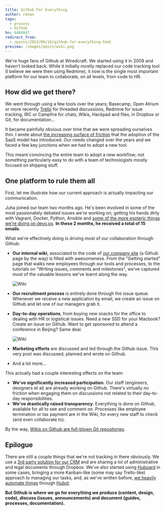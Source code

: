 ```yaml
---
title: Github For Everything
author: ronan
tags:
  - process
  - Github
hn: 6404847
redirect_from:
  - /posts/2013/09/18/github-for-everything.html
preview: /images/posts/wiki.png
---
```


We're huge fans of Github at Wiredcraft. We started using it in 2009 and haven't looked back. While it initially mostly replaced our code tracking tool (I believe we were then using Redmine), it now is the single most important platform for our team to collaborate, on all levels, from code to HR.

<!--more-->

## How did we get there?

We went through using a few tools over the years; Basecamp, Open Atrium or more recently [Trello](https://trello.com/) for threaded discussions, Redmine for issue tracking, IRC or Campfire for chats, Wikis, Hackpad and files, in Dropbox or Git, for documentation...

It became painfully obvious over time that we were spreading ourselves thin. I wrote about [the increasing surface of friction](http://devo.ps/blog/2013/06/20/automation-and-friction.html) that the adoption of the SaaS model has introduced. Our needs changed over the years and we faced a few key junctions when we had to adopt a new tool.

This meant convincing the entire team to adopt a new workflow; not something particularly easy to do with a team of technologists mostly focused on shipping stuff.

## One platform to rule them all

First, let me illustrate how our current approach is actually impacting our communication.

Juha joined our team two months ago. He's been involved in some of the most passionately debated issues we're working on, getting his hands dirty with Vagrant, Docker, Python, Ansible and [some of the more esoteric things we're doing on devo.ps](http://devo.ps/blog/2013/09/11/zookeeper-vs-doozer-vs-etcd.html). **In these 2 months, he received a total of 15 emails**.

What we're effectively doing is driving most of our collaboration through Github:

- **Our internal wiki**, associated to the code of [our company site](http://wiredcraft.com) (a Github page by the way) is filled with awesomeness. From the "Getting started" page that walks new employees through our tools and processes, to the tutorials on "Writing issues, comments and milestones", we've captured most of the valuable lessons we've learnt along the way.

    ![Wiki](http://wiredcraft.com/images/posts/wiki.png)

- **Our recruitment process** is entirely done through the issue queue. Whenever we receive a new application by email, we create an issue on Github and let one of our managers grab it.

- **Day-to-day operations**, from buying new snacks for the office to dealing with HR or logistical issues. Need a new SSD for your Macbook? Create an issue on Github. Want to get sponsored to attend a conference in Beijing? Same deal.

    ![Wiki](http://wiredcraft.com/images/posts/issues.png)

- **Marketing efforts** are discussed and led through the Github issue. This very post was discussed, planned and wrote on Github.

- And a lot more...

This actually had a couple interesting effects on the team:

- **We've significantly increased participation**. Our staff (engineers, designers et al) are already working on Github. There's virtually no friction when engaging them on discussions not related to their day-to-day responsibilities.
- **We've drastically raised transparency**. Everything is done on Github, available for all to see and comment on. Processes like employee termination or tax payment are in the Wiki, for every new staff to check (and even collaborate to).

By the way, [Wikis on Github are full-blown Git repositories](https://github.com/blog/699-making-github-more-open-git-backed-wikis).

## Epilogue

There are still a couple things that we're not tracking in there obviously. We use  a [3rd party solution for our CRM](https://app.futuresimple.com) and are sharing a lot of administrative and legal documents through Dropbox. We've also started using [Huboard](http://huboard.com) in some cases, bringing a more Kanban-like (some may say Trello-like) approach to managing our tasks, and, as we've written before, [we heavily automate things](http://devo.ps/blog/2013/06/20/automation-and-friction.html) through [Hubot](http://hubot.github.com).

**But Github is where we go for everything we produce (content, design, code), discuss (issues, announcements) and document (guides, processes, documentation).**
